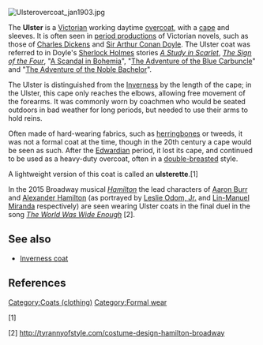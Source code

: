 ![](Ulsterovercoat_jan1903.jpg "Ulsterovercoat_jan1903.jpg")

The **Ulster** is a [Victorian](Victorian_era "wikilink") working
daytime [overcoat](overcoat "wikilink"), with a [cape](cape "wikilink")
and sleeves. It is often seen in [period
productions](historical_period_drama "wikilink") of Victorian novels,
such as those of [Charles Dickens](Charles_Dickens "wikilink") and [Sir
Arthur Conan Doyle](Sir_Arthur_Conan_Doyle "wikilink"). The Ulster coat
was referred to in Doyle's [Sherlock Holmes](Sherlock_Holmes "wikilink")
stories *[A Study in Scarlet](A_Study_in_Scarlet "wikilink")*, *[The
Sign of the Four](The_Sign_of_the_Four "wikilink")*, "[A Scandal in
Bohemia](A_Scandal_in_Bohemia "wikilink")", "[The Adventure of the Blue
Carbuncle](The_Adventure_of_the_Blue_Carbuncle "wikilink")" and "[The
Adventure of the Noble
Bachelor](The_Adventure_of_the_Noble_Bachelor "wikilink")".

The Ulster is distinguished from the
[Inverness](Inverness_coat "wikilink") by the length of the cape; in the
Ulster, this cape only reaches the elbows, allowing free movement of the
forearms. It was commonly worn by coachmen who would be seated outdoors
in bad weather for long periods, but needed to use their arms to hold
reins.

Often made of hard-wearing fabrics, such as
[herringbones](herringbone_(cloth) "wikilink") or tweeds, it was not a
formal coat at the time, though in the 20th century a cape would be seen
as such. After the [Edwardian](Edwardian_era "wikilink") period, it lost
its cape, and continued to be used as a heavy-duty overcoat, often in a
[double-breasted](double-breasted "wikilink") style.

A lightweight version of this coat is called an **ulsterette**.[1]

In the 2015 Broadway musical *[Hamilton](Hamilton_(musical) "wikilink")*
the lead characters of [Aaron Burr](Aaron_Burr "wikilink") and
[Alexander Hamilton](Alexander_Hamilton "wikilink") (as portrayed by
[Leslie Odom, Jr.](Leslie_Odom,_Jr. "wikilink") and [Lin-Manuel
Miranda](Lin-Manuel_Miranda "wikilink") respectively) are seen wearing
Ulster coats in the final duel in the song *[The World Was Wide
Enough](The_World_Was_Wide_Enough "wikilink")* [2].

## See also

-   [Inverness coat](Inverness_coat "wikilink")

## References

[Category:Coats (clothing)](Category:Coats_(clothing) "wikilink")
[Category:Formal wear](Category:Formal_wear "wikilink")

[1]

[2] <http://tyrannyofstyle.com/costume-design-hamilton-broadway>